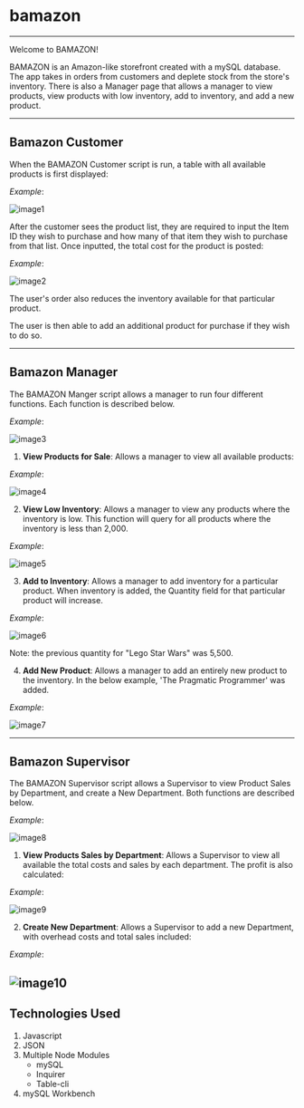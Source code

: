 # bamazon

---

Welcome to BAMAZON! 

BAMAZON is an Amazon-like storefront created with a mySQL database.  The app takes in orders from customers and deplete stock from the store's inventory. There is also a Manager page that allows a manager to view products, view products with low inventory, add to inventory, and add a new product.

---
## Bamazon Customer

When the BAMAZON Customer script is run, a table with all available products is first displayed:

*Example*:

![image1](https://github.com/Hoop714/bamazon/blob/master/images/bamazonCustomer1.PNG?raw=true)

After the customer sees the product list, they are required to input the Item ID they wish to purchase and how many of that item they wish to purchase from that list. Once inputted, the total cost for the product is posted:

*Example*:

![image2](https://github.com/Hoop714/bamazon/blob/master/images/bamazonCustomer2.PNG?raw=true)

The user's order also reduces the inventory available for that particular product.

The user is then able to add an additional product for purchase if they wish to do so.

---
## Bamazon Manager

The BAMAZON Manger script allows a manager to run four different functions. Each function is described below.

*Example*:

![image3](https://github.com/Hoop714/bamazon/blob/master/images/bamazonManager1.PNG?raw=true)

1. **View Products for Sale**: Allows a manager to view all available products:

*Example*:

![image4](https://github.com/Hoop714/bamazon/blob/master/images/bamazonManager2.PNG?raw=true)

2. **View Low Inventory**: Allows a manager to view any products where the inventory is low. This function will query for all products where the inventory is less than 2,000.

*Example*:

![image5](https://github.com/Hoop714/bamazon/blob/master/images/bamazonManager3.PNG?raw=true)

3. **Add to Inventory**: Allows a manager to add inventory for a particular product. When inventory is added, the Quantity field for that particular product will increase.

*Example*:

![image6](https://github.com/Hoop714/bamazon/blob/master/images/bamazonManager4.PNG?raw=true)

Note: the previous quantity for "Lego Star Wars" was 5,500.

4. **Add New Product**: Allows a manager to add an entirely new product to the inventory. In the below example, 'The Pragmatic Programmer' was added.

*Example*:

![image7](https://github.com/Hoop714/bamazon/blob/master/images/bamazonManager5.PNG?raw=true)

---
## Bamazon Supervisor

The BAMAZON Supervisor script allows a Supervisor to view Product Sales by Department, and create a New Department. Both functions are described below.

*Example*:

![image8](https://github.com/Hoop714/bamazon/blob/master/images/bamazonSupervisor1.PNG?raw=true)

1. **View Products Sales by Department**: Allows a Supervisor to view all available the total costs and sales by each department. The profit is also calculated:

*Example*:

![image9](https://github.com/Hoop714/bamazon/blob/master/images/bamazonSupervisor2.PNG?raw=true)

2. **Create New Department**: Allows a Supervisor to add a new Department, with overhead costs and total sales included:

*Example*:

![image10](https://github.com/Hoop714/bamazon/blob/master/images/bamazonSupervisor3.PNG?raw=true)
---
## Technologies Used

1. Javascript
2. JSON
3. Multiple Node Modules
   * mySQL
   * Inquirer
   * Table-cli
4. mySQL Workbench


